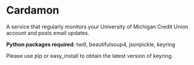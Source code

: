 Cardamon
========

A service that regularly monitors your University of Michigan Credit Union account and posts email updates.

**Python packages required**: twill, beautifulsoup4, jsonpickle, keyring

Please use pip or easy_install to obtain the latest version of keyring.

